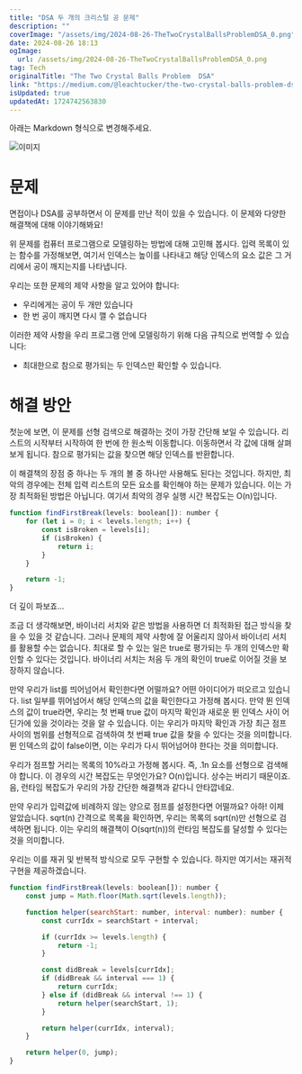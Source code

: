 ```yaml
---
title: "DSA 두 개의 크리스털 공 문제"
description: ""
coverImage: "/assets/img/2024-08-26-TheTwoCrystalBallsProblemDSA_0.png"
date: 2024-08-26 18:13
ogImage: 
  url: /assets/img/2024-08-26-TheTwoCrystalBallsProblemDSA_0.png
tag: Tech
originalTitle: "The Two Crystal Balls Problem  DSA"
link: "https://medium.com/@leachtucker/the-two-crystal-balls-problem-dsa-80028a374073"
isUpdated: true
updatedAt: 1724742563830
---
```



아래는 Markdown 형식으로 변경해주세요.

![이미지](/assets/img/2024-08-26-TheTwoCrystalBallsProblemDSA_0.png)

# 문제

면접이나 DSA를 공부하면서 이 문제를 만난 적이 있을 수 있습니다. 이 문제와 다양한 해결책에 대해 이야기해봐요!

<div class="content-ad"></div>

위 문제를 컴퓨터 프로그램으로 모델링하는 방법에 대해 고민해 봅시다. 입력 목록이 있는 함수를 가정해보면, 여기서 인덱스는 높이를 나타내고 해당 인덱스의 요소 값은 그 거리에서 공이 깨지는지를 나타냅니다.

우리는 또한 문제의 제약 사항을 알고 있어야 합니다:

- 우리에게는 공이 두 개만 있습니다
- 한 번 공이 깨지면 다시 깰 수 없습니다

이러한 제약 사항을 우리 프로그램 안에 모델링하기 위해 다음 규칙으로 번역할 수 있습니다:

<div class="content-ad"></div>

- 최대한으로 참으로 평가되는 두 인덱스만 확인할 수 있습니다.

# 해결 방안

첫눈에 보면, 이 문제를 선형 검색으로 해결하는 것이 가장 간단해 보일 수 있습니다. 리스트의 시작부터 시작하여 한 번에 한 원소씩 이동합니다. 이동하면서 각 값에 대해 살펴보게 됩니다. 참으로 평가되는 값을 찾으면 해당 인덱스를 반환합니다.

이 해결책의 장점 중 하나는 두 개의 볼 중 하나만 사용해도 된다는 것입니다. 하지만, 최악의 경우에는 전체 입력 리스트의 모든 요소를 확인해야 하는 문제가 있습니다. 이는 가장 최적화된 방법은 아닙니다. 여기서 최악의 경우 실행 시간 복잡도는 O(n)입니다.

<div class="content-ad"></div>

```js
function findFirstBreak(levels: boolean[]): number {
    for (let i = 0; i < levels.length; i++) {
        const isBroken = levels[i];
        if (isBroken) {
            return i;
        }
    }

    return -1;
}
```

더 깊이 파보죠...

조금 더 생각해보면, 바이너리 서치와 같은 방법을 사용하면 더 최적화된 접근 방식을 찾을 수 있을 것 같습니다. 그러나 문제의 제약 사항에 잘 어울리지 않아서 바이너리 서치를 활용할 수는 없습니다. 최대로 할 수 있는 일은 true로 평가되는 두 개의 인덱스만 확인할 수 있다는 것입니다. 바이너리 서치는 처음 두 개의 확인이 true로 이어질 것을 보장하지 않습니다.

만약 우리가 list를 띄어넘어서 확인한다면 어떨까요? 어떤 아이디어가 떠오르고 있습니다. list 일부를 뛰어넘어서 해당 인덱스의 값을 확인한다고 가정해 봅시다. 만약 뛴 인덱스의 값이 true라면, 우리는 첫 번째 true 값이 마지막 확인과 새로운 뛴 인덱스 사이 어딘가에 있을 것이라는 것을 알 수 있습니다. 이는 우리가 마지막 확인과 가장 최근 점프 사이의 범위를 선형적으로 검색하여 첫 번째 true 값을 찾을 수 있다는 것을 의미합니다. 뛴 인덱스의 값이 false이면, 이는 우리가 다시 뛰어넘어야 한다는 것을 의미합니다.

<div class="content-ad"></div>

우리가 점프할 거리는 목록의 10%라고 가정해 봅시다. 즉, .1n 요소를 선형으로 검색해야 합니다. 이 경우의 시간 복잡도는 무엇인가요? O(n)입니다. 상수는 버리기 때문이죠. 음, 런타임 복잡도가 우리의 가장 간단한 해결책과 같다니 안타깝네요.

만약 우리가 입력값에 비례하지 않는 양으로 점프를 설정한다면 어떨까요? 아하! 이제 알았습니다. sqrt(n) 간격으로 목록을 확인하면, 우리는 목록의 sqrt(n)만 선형으로 검색하면 됩니다. 이는 우리의 해결책이 O(sqrt(n))의 런타임 복잡도를 달성할 수 있다는 것을 의미합니다.

우리는 이를 재귀 및 반복적 방식으로 모두 구현할 수 있습니다. 하지만 여기서는 재귀적 구현을 제공하겠습니다.

```js
function findFirstBreak(levels: boolean[]): number {
    const jump = Math.floor(Math.sqrt(levels.length));

    function helper(searchStart: number, interval: number): number {
        const currIdx = searchStart + interval;

        if (currIdx >= levels.length) {
            return -1;
        }

        const didBreak = levels[currIdx];
        if (didBreak && interval === 1) {
            return currIdx;
        } else if (didBreak && interval !== 1) {
            return helper(searchStart, 1);
        }

        return helper(currIdx, interval);
    }

    return helper(0, jump);
}
```